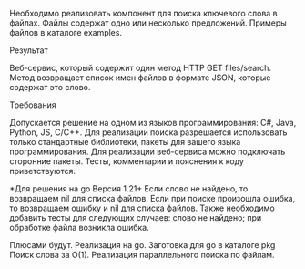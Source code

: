 Необходимо реализовать компонент для поиска ключевого слова в файлах. Файлы содержат одно или несколько предложений. Примеры файлов в каталоге examples.

Результат

Веб-сервис, который содержит один метод HTTP GET files/search. Метод возвращает список имен файлов в формате JSON, которые содержат это слово.

Требования

Допускается решение на одном из языков программирования: C#, Java, Python, JS, C/C++. Для реализации поиска разрешается использовать только стандартные библиотеки, пакеты для вашего языка программирования. Для реализации веб-сервиса можно подключать сторонние пакеты. Тесты, комментарии и пояснения к коду приветствуются.

*Для решения на go Версия 1.21+ Если слово не найдено, то возвращаем nil для списка файлов. Если при поиске произошла ошибка, то возвращаем ошибку и nil для списка файлов. Также необходимо добавить тесты для следующих случаев: слово не найдено; при обработке файла возникла ошибка.

Плюсами будут. Реализация на go. Заготовка для go в каталоге pkg Поиск слова за O(1). Реализация параллельного поиска по файлам.
